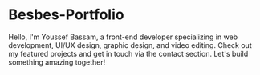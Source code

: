 # Besbes-Portfolio
Hello, I'm Youssef Bassam, a front-end developer specializing in web development, UI/UX design, graphic design, and video editing. Check out my featured projects and get in touch via the contact section. Let's build something amazing together!
